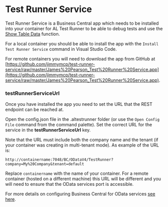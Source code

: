 # Test Runner Service
Test Runner Service is a Business Central app which needs to be installed into your container for AL Test Runner to be able to debug tests and use the [Show Table Data](./show-table-data.md) function.

For a local container you should be able to install the app with the ```Install Test Runner Service``` command in Visual Studio Code.

For remote containers you will need to download the app from GitHub at [https://github.com/jimmymcp/test-runner-service/raw/master/James%20Pearson_Test%20Runner%20Service.app](https://github.com/jimmymcp/test-runner-service/raw/master/James%20Pearson_Test%20Runner%20Service.app).

### testRunnerServiceUrl

Once you have installed the app you need to set the URL that the REST endpoint can be reached at.

Open the config.json file in the .altestrunner folder (or use the ```Open Config File``` command from the command palette). Set the correct URL for the service in the **testRunnerServiceUrl** key.

Note that the URL must include both the company name and the tenant (if your container was creating in multi-tenant mode). As example of the URL is:

```
http://containername:7048/BC/ODataV4/TestRunner?company=My%20Company&tenant=default
```

Replace ```containername``` with the name of your container. For a remote container (hosted on a different machine) this URL will be different and you will need to ensure that the OData services port is accessible.

For more details on configuring Business Central for OData services [see here](https://docs.microsoft.com/en-us/dynamics365/business-central/dev-itpro/administration/configure-server-instance#ODataServices).